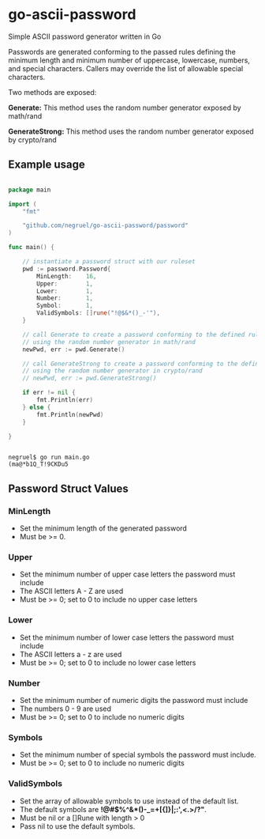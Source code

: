 # go-ascii-password

Simple ASCII password generator written in Go

Passwords are generated conforming to the passed rules defining the minimum length and minimum number of uppercase, lowercase, numbers, and special characters. Callers may override the list of allowable special characters.

Two methods are exposed:

__Generate:__ This method uses the random number generator exposed by math/rand

__GenerateStrong:__ This method uses the random number generator exposed by crypto/rand

## Example usage

```go

package main

import (
    "fmt"

    "github.com/negruel/go-ascii-password/password"
)

func main() {

    // instantiate a password struct with our ruleset
    pwd := password.Password{
        MinLength:    16,
        Upper:        1,
        Lower:        1,
        Number:       1,
        Symbol:       1,
        ValidSymbols: []rune("!@$&*()_-'"),
    }

    // call Generate to create a password conforming to the defined rules
    // using the random number generator in math/rand
    newPwd, err := pwd.Generate()

    // call GenerateStrong to create a password conforming to the defined rules
    // using the random number generator in crypto/rand
    // newPwd, err := pwd.GenerateStrong()

    if err != nil {
        fmt.Println(err)
    } else {
        fmt.Println(newPwd)
    }

}

```

```text

negruel$ go run main.go
(ma@*b1Q_T!9CKDu5

```

## Password Struct Values

### MinLength

- Set the minimum length of the generated password
- Must be >= 0.

### Upper

- Set the minimum number of upper case letters the password must include
- The ASCII letters A - Z are used
- Must be >= 0; set to 0 to include no upper case letters

### Lower

- Set the minimum number of lower case letters the password must include
- The ASCII letters a - z are used
- Must be >= 0; set to 0 to include no lower case letters

### Number

- Set the minimum number of numeric digits the password must include
- The numbers 0 - 9 are used
- Must be >= 0; set to 0 to include no numeric digits

### Symbols

- Set the minimum number of special symbols the password must include.
- Must be >= 0; set to 0 to include no numeric digits

### ValidSymbols

- Set the array of allowable symbols to use instead of the default list.
- The default symbols are __!@#$%^&*()-_=+[{]}|;:',\<.>/?"__.
- Must be nil or a []Rune with length > 0
- Pass nil to use the default symbols.
